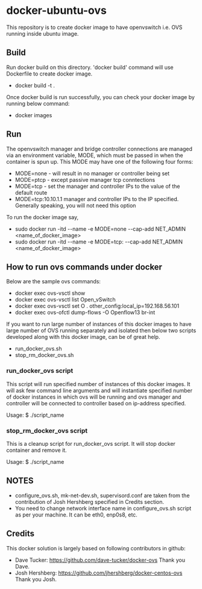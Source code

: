 # docker-ubuntu-ovs
This repository is to create docker image to have openvswitch i.e. OVS running inside ubuntu image.

## Build
Run docker build on this directory. 'docker build' command will use Dockerfile to create docker image.
 * docker build -t <docker-image-name> .

Once docker build is run successfully, you can check your docker image by running below command:
 * docker images

## Run
The openvswitch manager and bridge controller connections are managed via an environment variable, MODE,
which must be passed in when the container is spun up. This MODE may have one of the following four forms:
 * MODE=none - will result in no manager or controller being set
 * MODE=ptcp - except passive manager tcp conntections 
 * MODE=tcp - set the manager and controller IPs to the value of the default route
 * MODE=tcp:10.10.1.1 manager and controller IPs to the IP specified. Generally speaking, you will not need this option

To run the docker image say,
 * sudo docker run -itd --name <docker-instance-name> -e MODE=none --cap-add NET_ADMIN <name_of_docker_image>
 * sudo docker run -itd --name <docker-instance-name> -e MODE=tcp:<controller-ip> --cap-add NET_ADMIN <name_of_docker_image>

## How to run ovs commands under docker
Below are the sample ovs commands:
* docker exec <docker-instance-name> ovs-vsctl show
* docker exec <docker-instance-name> ovs-vsctl list Open_vSwitch
* docker exec <docker-instance-name> ovs-vsctl set O . other_config:local_ip=192.168.56.101
* docker exec <docker-instance-name> ovs-ofctl dump-flows -O Openflow13 br-int
  
If you want to run large number of instances of this docker images to have large number of OVS running separately and isolated then below two scripts developed along with this docker image, can be of great help.
 * run_docker_ovs.sh
 * stop_rm_docker_ovs.sh

### run_docker_ovs script
This script will run specified number of instances of this docker images.
It will ask few command line arguments and will instantiate specified number of docker instances in which ovs will be running and ovs manager and controller will be connected to controller based on ip-address specified.

Usage: $ ./script_name <num of ovs instances> <controller-ip>

### stop_rm_docker_ovs script
This is a cleanup script for run_docker_ovs script. It will stop docker container and remove it.

Usage: $ ./script_name <num of ovs instances>
  
## NOTES
 * configure_ovs.sh, mk-net-dev.sh, supervisord.conf are taken from the contribution of Josh Hershberg specified in Credits section.
 * You need to change network interface name in configure_ovs.sh script as per your machine. It can be eth0, enp0s8, etc.

## Credits
This docker solution is largely based on following contributors in github:
* Dave Tucker: https://github.com/dave-tucker/docker-ovs  Thank you Dave.
* Josh Hershberg: https://github.com/jhershberg/docker-centos-ovs Thank you Josh.
